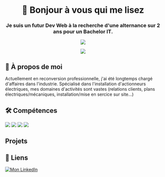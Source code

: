 
# <div align="center">👋 Bonjour à vous qui me lisez</div>

### <div align="center">Je suis un futur Dev Web à la recherche d'une alternance sur 2 ans pour un Bachelor IT.</div>

<p align="center">
  <img src="https://res.cloudinary.com/dd5nqba3z/image/upload/c_pad,w_195/v1731929311/bachelorHat_djmxif.jpg">
</p>
<p align="center">
  <img src="https://res.cloudinary.com/dd5nqba3z/image/upload/v1731926576/logoLaPlateforme_195x114_jq5tdv.webp"
</p>

## 🚀 À propos de moi
Actuellement en reconversion professionnelle, j'ai été longtemps chargé d'affaires dans l'industrie.
Spécialisé dans l'installation d'actionneurs électriques, mes domaines d'activités sont vastes (relations clients, plans électriques/mécaniques, installation/mise en sercice sur site...)

## 🛠 Compétences
<p>
  <img src="https://res.cloudinary.com/dd5nqba3z/image/upload/v1731945129/icons8-html-48_omgjve.png" hpace="10">
  <img src="https://res.cloudinary.com/dd5nqba3z/image/upload/v1731945129/icons8-css-48_nokvvp.png" hpace="10">
  <img src="https://res.cloudinary.com/dd5nqba3z/image/upload/v1731945130/icons8-py-48_qbzxi2.png" hpace="10">
  <img src="https://res.cloudinary.com/dd5nqba3z/image/upload/v1731945130/icons8-js-48_g1ieil.png" hpace="10">
</p>

## Projets

## 🔗 Liens
[![Mon LinkedIn](https://res.cloudinary.com/dd5nqba3z/image/upload/v1731943081/icons8-linkedin_s2oxcy.svg)](https://www.linkedin.com/in/vincent-martinez-136718277/)

<!---
vincent-martinez06/vincent-martinez06 is a ✨ special ✨ repository because its `README.md` (this file) appears on your GitHub profile.
You can click the Preview link to take a look at your changes.
--->
